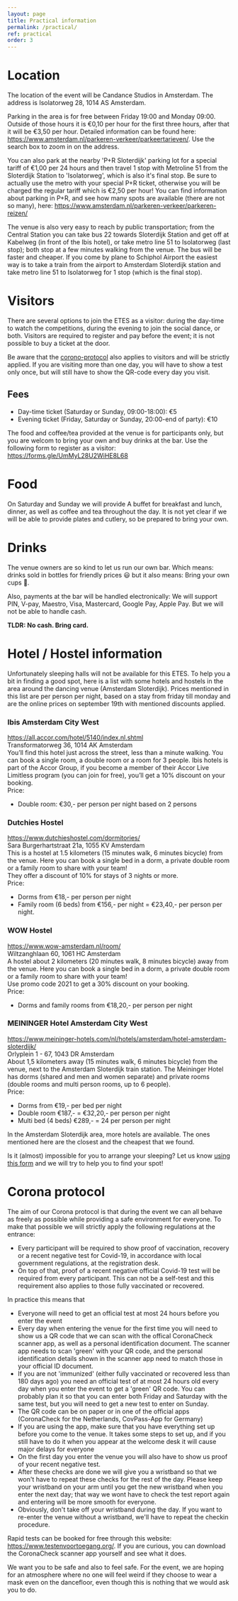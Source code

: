 ```yaml
---
layout: page
title: Practical information
permalink: /practical/
ref: practical
order: 3
---
```


# Location
The location of the event will be Candance Studios in Amsterdam. The address is Isolatorweg 28, 1014 AS Amsterdam.

Parking in the area is for free between Friday 19:00 and Monday 09:00. Outside of those hours it is €0,10 per hour for the first three hours, after that it will be €3,50 per hour.
Detailed information can be found here: <https://www.amsterdam.nl/parkeren-verkeer/parkeertarieven/>. Use the search box to zoom in on the address.

You can also park at the nearby 'P+R Sloterdijk' parking lot for a special tariff of €1,00 per 24 hours and then travel 1 stop with Metroline 51 from the Sloterdijk Station to 'Isolatorweg', which is also it's final stop. Be sure to actually use the metro with your special P+R ticket, otherwise you will be charged the regular tariff which is €2,50 per hour! You can find information about parking in P+R, and see how many spots are available (there are not so many), here: <https://www.amsterdam.nl/parkeren-verkeer/parkeren-reizen/>

The venue is also very easy to reach by public transportation; from the Central Station you can take bus 22 towards Sloterdijk Station and get off at Kabelweg (in front of the Ibis hotel), or take metro line 51 to Isolatorweg (last stop); both stop at a few minutes walking from the venue. The bus will be faster and cheaper.
If you come by plane to Schiphol Airport the easiest way is to take a train from the airport to Amsterdam Sloterdijk station and take metro line 51 to Isolatorweg for 1 stop (which is the final stop).

# Visitors
There are several options to join the ETES as a visitor: during the day-time to watch the competitions, during the evening to join the social dance, or both. Visitors are required to register and pay before the event; it is not possible to buy a ticket at the door. 

Be aware that the [corono-protocol](/practical/#corona-protocol) also applies to visitors and will be strictly applied. If you are visiting more than one day, you will have to show a test only once, but will still have to show the QR-code every day you visit.
## Fees
- Day-time ticket (Saturday or Sunday, 09:00-18:00): €5
- Evening ticket (Friday, Saturday or Sunday, 20:00-end of party): €10

The food and coffee/tea provided at the venue is for participants only, but you are welcom to bring your own and buy drinks at the bar.
Use the following form to register as a visitor: <https://forms.gle/UmMyL28U2WiHE8L68>

# Food
On Saturday and Sunday we will provide A buffet for breakfast and lunch, dinner, as well as coffee and tea throughout the day. It is not yet clear if we will be able to provide plates and cutlery, so be prepared to bring your own.

# Drinks
The venue owners are so kind to let us run our own bar. Which means: drinks sold in bottles for friendly prices 😃 but it also means: Bring your own cups 💪.

Also, payments at the bar will be handled electronically: We will support PIN, V-pay, Maestro, Visa, Mastercard, Google Pay, Apple Pay. But we will not be able to handle cash.

__TLDR: No cash. Bring card.__

# Hotel / Hostel information
Unfortunately sleeping halls will not be available for this ETES. To help you a bit in finding a good spot, here is a list with some hotels and hostels in the area around the dancing venue (Amsterdam Sloterdijk). Prices mentioned in this list are per person per night, based on a stay from friday till monday and are the online prices on september 19th with mentioned discounts applied.  

### Ibis Amsterdam City West
<https://all.accor.com/hotel/5140/index.nl.shtml>  
Transformatorweg 36, 1014 AK Amsterdam  
You’ll find this hotel just across the street, less than a minute walking. You can book a single room, a double room or a room for 3 people. Ibis hotels is part of the Accor Group, if you become a member of their Accor Live Limitless program (you can join for free), you’ll get a 10% discount on your booking.  
Price:
- Double room: €30,- per person per night based on 2 persons

### Dutchies Hostel
<https://www.dutchieshostel.com/dormitories/>  
Sara Burgerhartstraat 21a, 1055 KV Amsterdam  
This is a hostel at 1.5 kilometers (15 minutes walk, 6 minutes bicycle) from the venue. Here you can book a single bed in a dorm, a private double room or a family room to share with your team!  
They offer a discount of 10% for stays of 3 nights or more.  
Price:
- Dorms from €18,- per person per night  
- Family room (6 beds) from €156,- per night = €23,40,- per person per night.  

### WOW Hostel
<https://www.wow-amsterdam.nl/room/>  
Wiltzanghlaan 60, 1061 HC Amsterdam  
A hostel about 2 kilometers (20 minutes walk, 8 minutes bicycle) away from the venue. Here you can book a single bed in a dorm, a private double room or a family room to share with your team!  
Use promo code 2021 to get a 30% discount on your booking.  
Price:
- Dorms and family rooms from €18,20,- per person per night  

### MEININGER Hotel Amsterdam City West
<https://www.meininger-hotels.com/nl/hotels/amsterdam/hotel-amsterdam-sloterdijk/>  
Orlyplein 1 - 67, 1043 DR Amsterdam  
About 1,5 kilometers away (15 minutes walk, 6 minutes bicycle) from the venue, next to the Amsterdam Sloterdijk train station. The Meininger Hotel has dorms (shared and men and women separate) and private rooms (double rooms and multi person rooms, up to 6 people).  
Price:
- Dorms from €19,- per bed per night  
- Double room €187,- = €32,20,- per person per night  
- Multi bed (4 beds) €289,- = 24 per person per night  

In the Amsterdam Sloterdijk area, more hotels are available. The ones mentioned here are the closest and the cheapest that we found.

Is it (almost) impossible for you to arrange your sleeping? Let us know [using this form](https://forms.gle/4w9NJaMwZy8nPoUd9) and we will try to help you to find your spot! 

# Corona protocol
The aim of our Corona protocol is that during the event we can all behave as freely as possible while providing a safe environment for everyone. To make that possible we will strictly apply the following regulations at the entrance:
- Every participant will be required to show proof of vaccination, recovery or a recent negative test for Covid-19, in accordance with local government regulations, at the registration desk.
- On top of that, proof of a recent negative official Covid-19 test will be required from every participant. This can not be a self-test and this requirement also applies to those fully vaccinated or recovered.


In practice this means that
- Everyone will need to get an official test at most 24 hours before you enter the event
- Every day when entering the venue for the first time you will need to show us a QR code that we can scan with the offical CoronaCheck scanner app, as well as a personal identification document. The scanner app needs to scan 'green' with your QR code, and the personal identification details shown in the scanner app need to match those in your official ID document.
- If you are not 'immunized' (either fully vaccinated or recovered less than 180 days ago) you need an official test of at most 24 hours old every day when you enter the event to get a 'green' QR code. You can probably plan it so that you can enter both Friday and Saturday with the same test, but you will need to get a new test to enter on Sunday.
- The QR code can be on paper or in one of the official apps (CoronaCheck for the Netherlands, CovPass-App for Germany)
- If you are using the app, make sure that you have everything set up before you come to the venue. It takes some steps to set up, and if you still have to do it when you appear at the welcome desk it will cause major delays for everyone
- On the first day you enter the venue you will also have to show us proof of your recent negative test.
- After these checks are done we will give you a wristband so that we won't have to repeat these checks for the rest of the day. Please keep your wristband on your arm until you get the new wristband when you enter the next day; that way we wont have to check the test report again and entering will be more smooth for everyone.
- Obviously, don't take off your wristband during the day. If you want to re-enter the venue without a wristband, we'll have to repeat the checkin procedure.


Rapid tests can be booked for free through this website: <https://www.testenvoortoegang.org/>. If you are curious, you can download the CoronaCheck scanner app yourself and see what it does.

We want you to be safe and also to feel safe. For the event, we are hoping for an atmosphere where no one will feel weird if they choose to wear a mask even on the dancefloor, even though this is nothing that we would ask you to do.
